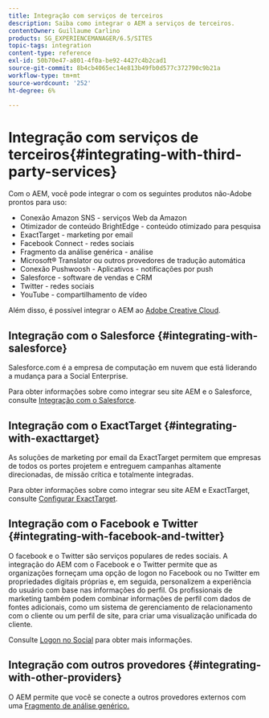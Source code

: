 ```yaml
---
title: Integração com serviços de terceiros
description: Saiba como integrar o AEM a serviços de terceiros.
contentOwner: Guillaume Carlino
products: SG_EXPERIENCEMANAGER/6.5/SITES
topic-tags: integration
content-type: reference
exl-id: 50b70e47-a801-4f0a-be92-4427c4b2cad1
source-git-commit: 8b4cb4065ec14e813b49fb0d577c372790c9b21a
workflow-type: tm+mt
source-wordcount: '252'
ht-degree: 6%

---
```


# Integração com serviços de terceiros{#integrating-with-third-party-services}

Com o AEM, você pode integrar o com os seguintes produtos não-Adobe prontos para uso:

* Conexão Amazon SNS - serviços Web da Amazon
* Otimizador de conteúdo BrightEdge - conteúdo otimizado para pesquisa
* ExactTarget - marketing por email
* Facebook Connect - redes sociais
* Fragmento da análise genérica - análise
* Microsoft® Translator ou outros provedores de tradução automática
* Conexão Pushwoosh - Aplicativos - notificações por push
* Salesforce - software de vendas e CRM
* Twitter - redes sociais
* YouTube - compartilhamento de vídeo
<!-- * Silverpop Engage - marketing automation, email, mobile, and social NO LONGER EXISTS; ITS REPLACEMENT IS UNKNOWN -->

Além disso, é possível integrar o AEM ao [Adobe Creative Cloud](/help/assets/aem-cc-integration-best-practices.md).

## Integração com o Salesforce {#integrating-with-salesforce}

Salesforce.com é a empresa de computação em nuvem que está liderando a mudança para a Social Enterprise.

Para obter informações sobre como integrar seu site AEM e o Salesforce, consulte [Integração com o Salesforce](/help/sites-administering/salesforce.md).

<!-- THE INFORMATION BELOW APPEARS OBSOLETE; first URL is a 404. I could not find a suitable replacement for it.
## Integrating with Silverpop Engage {#integrating-with-silverpop-engage}

>[!NOTE]
>
>Silverpop Engage integration is not available out of the box. To integrate AEM with Silverpop Engage, [download the package](https://www.adobeaemcloud.com/content/marketplace/marketplaceProxy.html?packagePath=/content/companies/public/adobe/packages/aem620/product/cq-mcm-integrations-silverpop-content) from Package Share.

Silverpop Engage provides marketing automation, email, mobile, and social.

For information about integrating your AEM site and ExactTarget, see [Integrating with Silverpop Engage](/help/sites-administering/silverpop.md). -->

## Integração com o ExactTarget {#integrating-with-exacttarget}

As soluções de marketing por email da ExactTarget permitem que empresas de todos os portes projetem e entreguem campanhas altamente direcionadas, de missão crítica e totalmente integradas.

Para obter informações sobre como integrar seu site AEM e ExactTarget, consulte [Configurar ExactTarget](/help/sites-administering/exacttarget.md).

## Integração com o Facebook e Twitter {#integrating-with-facebook-and-twitter}

O facebook e o Twitter são serviços populares de redes sociais. A integração do AEM com o Facebook e o Twitter permite que as organizações forneçam uma opção de logon no Facebook ou no Twitter em propriedades digitais próprias e, em seguida, personalizem a experiência do usuário com base nas informações do perfil. Os profissionais de marketing também podem combinar informações de perfil com dados de fontes adicionais, como um sistema de gerenciamento de relacionamento com o cliente ou um perfil de site, para criar uma visualização unificada do cliente.

Consulte [Logon no Social](/help/communities/social-login.md) para obter mais informações.

## Integração com outros provedores {#integrating-with-other-providers}

O AEM permite que você se conecte a outros provedores externos com uma [Fragmento de análise genérico.](/help/sites-administering/external-providers.md)
